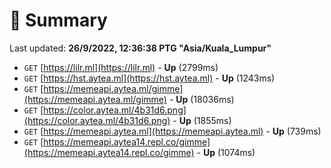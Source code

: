 # 📖 Summary
Last updated: **26/9/2022, 12:36:38 PTG "Asia/Kuala_Lumpur"**

- `GET` [https://lilr.ml](https://lilr.ml) - **Up** (2799ms)
- `GET` [https://hst.aytea.ml](https://hst.aytea.ml) - **Up** (1243ms)
- `GET` [https://memeapi.aytea.ml/gimme](https://memeapi.aytea.ml/gimme) - **Up** (18036ms)
- `GET` [https://color.aytea.ml/4b31d6.png](https://color.aytea.ml/4b31d6.png) - **Up** (1855ms)
- `GET` [https://memeapi.aytea.ml](https://memeapi.aytea.ml) - **Up** (739ms)
- `GET` [https://memeapi.aytea14.repl.co/gimme](https://memeapi.aytea14.repl.co/gimme) - **Up** (1074ms)
